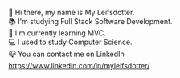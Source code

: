 👋 Hi there, my name is My Leifsdotter.<br />
:books: I'm studying Full Stack Software Development.<br />
:seedling: I'm currently learning MVC.<br />
:computer: I used to study Computer Science.<br />
:mailbox_closed: You can contact me on LinkedIn https://www.linkedin.com/in/myleifsdotter/<br />


<!--
**myleifsdotter/myleifsdotter** is a ✨ _special_ ✨ repository because its `README.md` (this file) appears on your GitHub profile.

Here are some ideas to get you started:

- 🔭 I’m currently working on ...
- 🌱 I’m currently learning ...
- 👯 I’m looking to collaborate on ...
- 🤔 I’m looking for help with ...
- 💬 Ask me about ...
- 📫 How to reach me: ...
- 😄 Pronouns: ...
- ⚡ Fun fact: ...

-->
